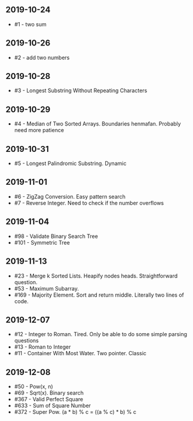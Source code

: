 ## 2019-10-24
- #1 - two sum
## 2019-10-26
- #2 - add two numbers
## 2019-10-28
- #3 - Longest Substring Without Repeating Characters
## 2019-10-29
- #4 - Median of Two Sorted Arrays. Boundaries henmafan. Probably need more patience
## 2019-10-31
- #5 - Longest Palindromic Substring. Dynamic
## 2019-11-01
- #6 - ZigZag Conversion. Easy pattern search
- #7 - Reverse Integer. Need to check if the number overflows
## 2019-11-04
- #98 - Validate Binary Search Tree
- #101 - Symmetric Tree  
## 2019-11-13
- #23 - Merge k Sorted Lists. Heapify nodes heads. Straightforward question.
- #53 - Maximum Subarray.
- #169 - Majority Element. Sort and return middle. Literally two lines of code.
## 2019-12-07
- #12 - Integer to Roman. Tired. Only be able to do some simple parsing questions
- #13 - Roman to Integer
- #11 - Container With Most Water. Two pointer. Classic
## 2019-12-08
- #50 - Pow(x, n)
- #69 - Sqrt(x). Binary search
- #367 - Valid Perfect Square
- #633 - Sum of Square Number
- #372 - Super Pow. (a * b) % c = ((a % c) * b) % c